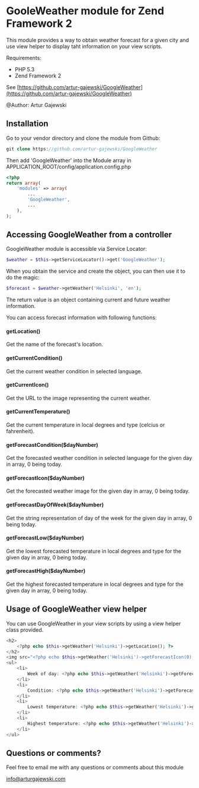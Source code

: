 # GooleWeather module for Zend Framework 2

This module provides a way to obtain weather forecast for a given city and use view helper to display taht information on your view scripts.


Requirements:

- PHP 5.3
- Zend Framework 2

See [https://github.com/artur-gajewski/GoogleWeather](https://github.com/artur-gajewski/GoogleWeather)

@Author: Artur Gajewski


## Installation

Go to your vendor directory and clone the module from Github:

```php
git clone https://github.com/artur-gajewski/GoogleWeather
```

Then add 'GoogleWeather' into the Module array in APPLICATION_ROOT/config/application.config.php

```php
<?php
return array(
    'modules' => array(
        ...
        'GoogleWeather',
        ...
    ),
);
```


## Accessing GoogleWeather from a controller

GoogleWeather module is accessible via Service Locator:

```php
$weather = $this->getServiceLocator()->get('GoogleWeather');
```

When you obtain the service and create the object, you can then use it to do the magic:

```php
$forecast = $weather->getWeather('Helsinki', 'en');
```

The return value is an object containing current and future weather information.

You can access forecast information with following functions:

#### getLocation()        

Get the name of the forecast's location.

#### getCurrentCondition()
        
Get the current weather condition in selected language.
    
#### getCurrentIcon()
        
Get the URL to the image representing the current weather.
    
#### getCurrentTemperature()
        
Get the current temperature in local degrees and type (celcius or fahrenheit).
    
#### getForecastCondition($dayNumber)

Get the forecasted weather condition in selected language for the given day in array, 0 being today.

#### getForecastIcon($dayNumber)

Get the forecasted weather image for the given day in array, 0 being today.

#### getForecastDayOfWeek($dayNumber)

Get the string representation of day of the week for the given day in array, 0 being today.
    
#### getForecastLow($dayNumber)
        
Get the lowest forecasted temperature in local degrees and type for the given day in array, 0 being today.
    
#### getForecastHigh($dayNumber)
        
Get the highest forecasted temperature in local degrees and type for the given day in array, 0 being today.


## Usage of GoogleWeather view helper

You can use GoogleWeather in your view scripts by using a view helper class provided.

```php
<h2>
    <?php echo $this->getWeather('Helsinki')->getLocation(); ?>
</h2>
<img src="<?php echo $this->getWeather('Helsinki')->getForecastIcon(0); ?>"/>
<ul>
    <li>
        Week of day: <?php echo $this->getWeather('Helsinki')->getForecastDayOfWeek(0); ?>
    </li>
    <li>
        Condition: <?php echo $this->getWeather('Helsinki')->getForecastCondition(0); ?>
    </li>
    <li>
        Lowest temperature: <?php echo $this->getWeather('Helsinki')->getForecastLow(0); ?>
    </li>
    <li>
        Highest temperature: <?php echo $this->getWeather('Helsinki')->getForecastHigh(0); ?>
    </li>
</ul>

```


## Questions or comments?

Feel free to email me with any questions or comments about this module

[info@arturgajewski.com](mailto:info@arturgajewski.com)